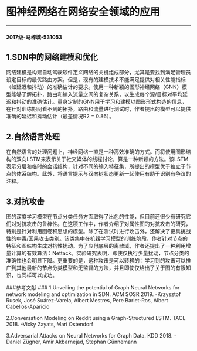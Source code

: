 # 图神经网络在网络安全领域的应用  #

----------
#### 2017级-马梓城-531053 ####

## 1.SDN中的网络建模和优化 ##
网络建模是构建自动驾驶软件定义网络的关键组成部分，尤其是要找到满足管理员设定目标的最优路由方案。但是，现有的建模技术不能满足提供对相关性能指标（如延迟和抖动）的准确估计的要求。使用一种新颖的图形神经网络（GNN）模型能够了解拓扑，路由和输入流量之间的复杂关系，以生成每个源/目标对平均延迟和抖动的准确估计。量身定制的GNN用于学习和建模以图形形式构造的信息，在针对训练期间看不到的拓扑，路由和流量进行测试时，作者提出的模型可以提供准确的延迟和抖动估计（最差情况R2 = 0.86）。
## 2.自然语言处理 ##
在自然语言的处理问题上，神经网络一直是一种高效准确的方式。而将使用图形结构的双向LSTM来表示关于社交媒体的线程讨论，算是一种新颖的方法。该LSTM表示分层和临时的会话结构，针对不同的输入特征集，所提出的模型优于独立于节点的体系结构。此外，将语言提示与双向树状态更新一起使用有助于识别有争议的注释。

## 3.对抗攻击 ##
图的深度学习模型在节点分类任务方面取得了出色的性能，但目前还很少有研究它们对对抗攻击的鲁棒性。在这项工作中，作者介绍了对属性图的对抗攻击的研究，特别是针对利用图卷积思想的模型。除了在测试时进行攻击外，还解决了更具挑战性的中毒/因果攻击类别。该类集中在机器学习模型的训练阶段，作者针对节点的特征和图结构生成对抗性扰动。为了应付底层的离散域，作者还提出了一种利用增量计算的有效算法：Nettack。实验研究表明，即使仅执行少量扰动，节点分类的准确性也会明显下降。更重要的是，这种攻击是可以转移的：学习到的攻击可以推广到其他最新的节点分类模型和无监督的方法，并且即使仅给出了关于图的有限知识，也同样可以成功。


###参考文献  ###
1.Unveiling the potential of Graph Neural Networks for network modeling and optimization in SDN. ACM SOSR 2019. -Krzysztof Rusek, José Suárez-Varela, Albert Mestres, Pere Barlet-Ros, Albert Cabellos-Aparicio

2.Conversation Modeling on Reddit using a Graph-Structured LSTM. TACL 2018. -Vicky Zayats, Mari Ostendorf

3.Adversarial Attacks on Neural Networks for Graph Data. KDD 2018. -Daniel Zügner, Amir Akbarnejad, Stephan Günnemann

